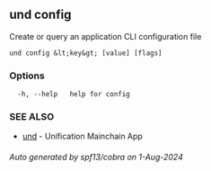 ## und config

Create or query an application CLI configuration file

```
und config &lt;key&gt; [value] [flags]
```

### Options

```
  -h, --help   help for config
```

### SEE ALSO

* [und](und.md)	 - Unification Mainchain App

###### Auto generated by spf13/cobra on 1-Aug-2024

